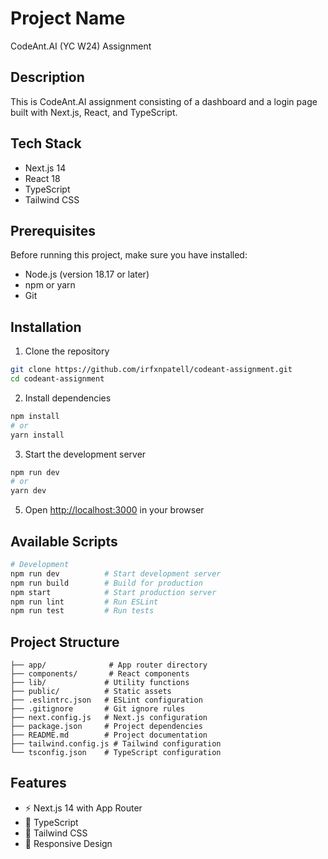 # Project Name
CodeAnt.AI (YC W24) Assignment

## Description
This is CodeAnt.AI assignment consisting of a dashboard and a login page built with Next.js, React, and TypeScript.

## Tech Stack
- Next.js 14
- React 18
- TypeScript
- Tailwind CSS

## Prerequisites
Before running this project, make sure you have installed:
- Node.js (version 18.17 or later)
- npm or yarn
- Git

## Installation

1. Clone the repository
```bash
git clone https://github.com/irfxnpatell/codeant-assignment.git
cd codeant-assignment
```

2. Install dependencies
```bash
npm install
# or
yarn install
```

3. Start the development server
```bash
npm run dev
# or
yarn dev
```

5. Open [http://localhost:3000](http://localhost:3000) in your browser

## Available Scripts

```bash
# Development
npm run dev          # Start development server
npm run build        # Build for production
npm start            # Start production server
npm run lint         # Run ESLint
npm run test         # Run tests
```

## Project Structure
```
├── app/              # App router directory
├── components/       # React components
├── lib/             # Utility functions
├── public/          # Static assets
├── .eslintrc.json   # ESLint configuration
├── .gitignore       # Git ignore rules
├── next.config.js   # Next.js configuration
├── package.json     # Project dependencies
├── README.md        # Project documentation
├── tailwind.config.js # Tailwind configuration
└── tsconfig.json    # TypeScript configuration
```

## Features
- ⚡️ Next.js 14 with App Router
- 💎 TypeScript
- 🎨 Tailwind CSS
- 📱 Responsive Design